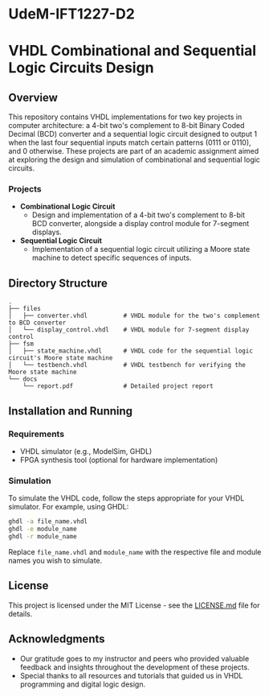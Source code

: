 # UdeM-IFT1227-D2

# VHDL Combinational and Sequential Logic Circuits Design

## Overview

This repository contains VHDL implementations for two key projects in computer architecture: a 4-bit two's complement to 8-bit Binary Coded Decimal (BCD) converter and a sequential logic circuit designed to output 1 when the last four sequential inputs match certain patterns (0111 or 0110), and 0 otherwise. These projects are part of an academic assignment aimed at exploring the design and simulation of combinational and sequential logic circuits.

### Projects

- **Combinational Logic Circuit**
  - Design and implementation of a 4-bit two's complement to 8-bit BCD converter, alongside a display control module for 7-segment displays.
- **Sequential Logic Circuit**
  - Implementation of a sequential logic circuit utilizing a Moore state machine to detect specific sequences of inputs.

## Directory Structure

```
.
├── files
│   ├── converter.vhdl          # VHDL module for the two's complement to BCD converter
│   └── display_control.vhdl    # VHDL module for 7-segment display control
├── fsm
│   ├── state_machine.vhdl      # VHDL code for the sequential logic circuit's Moore state machine
│   └── testbench.vhdl          # VHDL testbench for verifying the Moore state machine
└── docs
    └── report.pdf              # Detailed project report
```

## Installation and Running

### Requirements

- VHDL simulator (e.g., ModelSim, GHDL)
- FPGA synthesis tool (optional for hardware implementation)

### Simulation

To simulate the VHDL code, follow the steps appropriate for your VHDL simulator. For example, using GHDL:

```bash
ghdl -a file_name.vhdl
ghdl -e module_name
ghdl -r module_name
```

Replace `file_name.vhdl` and `module_name` with the respective file and module names you wish to simulate.

## License

This project is licensed under the MIT License - see the [LICENSE.md](LICENSE) file for details.

## Acknowledgments

- Our gratitude goes to my instructor and peers who provided valuable feedback and insights throughout the development of these projects.
- Special thanks to all resources and tutorials that guided us in VHDL programming and digital logic design.
